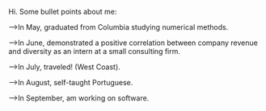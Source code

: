 Hi. Some bullet points about me:

-->In May, graduated from Columbia studying numerical methods. 

-->In June, demonstrated a positive correlation between company revenue and diversity as an intern at a small consulting firm. 

-->In July, traveled! (West Coast).

-->In August, self-taught Portuguese. 

-->In September, am working on software. 
